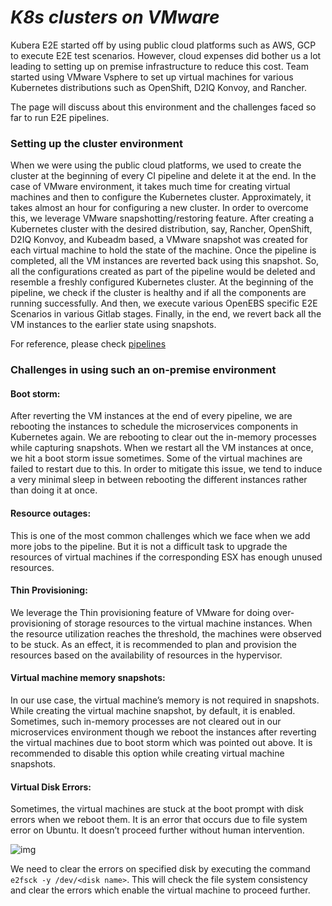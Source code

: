 # ***K8s clusters on VMware***

Kubera E2E started off by using public cloud platforms such as AWS, GCP to execute E2E test scenarios. However, cloud expenses did bother us a lot leading to setting up on premise infrastructure to reduce this cost. Team started using VMware Vsphere to set up virtual machines for various Kubernetes distributions such as OpenShift, D2IQ Konvoy, and Rancher.

The page will discuss about this environment and the challenges faced so far to run E2E pipelines.

### **Setting up the cluster environment**

When we were using the public cloud platforms, we used to create the cluster at the beginning of every CI pipeline and delete it at the end. In the case of VMware environment, it takes much time for creating virtual machines and then to configure the Kubernetes cluster. Approximately, it takes almost an hour for configuring a new cluster. In order to overcome this, we leverage VMware snapshotting/restoring feature. After creating a Kubernetes cluster with the desired distribution, say, Rancher, OpenShift, D2IQ Konvoy, and Kubeadm based, a VMware snapshot was created for each virtual machine to hold the state of the machine. Once the pipeline is completed, all the VM instances are reverted back using this snapshot. So, all the configurations created as part of the pipeline would be deleted and resemble a freshly configured Kubernetes cluster.
At the beginning of the pipeline, we check if the cluster is healthy and if all the components are running successfully. And then, we execute various OpenEBS specific E2E Scenarios in various Gitlab stages. Finally, in the end, we revert back all the VM instances to the earlier state using snapshots.

For reference, please check [pipelines](https://oep-pipelines.mayadata.io/)

### **Challenges in using such an on-premise environment**

#### **Boot storm:**

After reverting the VM instances at the end of every pipeline, we are rebooting the instances to schedule the microservices components in Kubernetes again. We are rebooting to clear out the in-memory processes while capturing snapshots. When we restart all the VM instances at once, we hit a boot storm issue sometimes. Some of the virtual machines are failed to restart due to this. In order to mitigate this issue, we tend to induce a very minimal sleep in between rebooting the different instances rather than doing it at once.

#### **Resource outages:**

This is one of the most common challenges which we face when we add more jobs to the pipeline. But it is not a difficult task to upgrade the resources of virtual machines if the corresponding ESX has enough unused resources. 

#### **Thin Provisioning:**

We leverage the Thin provisioning feature of VMware for doing over-provisioning of storage resources to the virtual machine instances. When the resource utilization reaches the threshold, the machines were observed to be stuck. As an effect, it is recommended to plan and provision the resources based on the availability of resources in the hypervisor.

#### **Virtual machine memory snapshots:**

In our use case, the virtual machine’s memory is not required in snapshots. While creating the virtual machine snapshot, by default, it is enabled. Sometimes, such in-memory processes are not cleared out in our microservices environment though we reboot the instances after reverting the virtual machines due to boot storm which was pointed out above. It is recommended to disable this option while creating virtual machine snapshots.

#### **Virtual Disk Errors:**

Sometimes, the virtual machines are stuck at the boot prompt with disk errors when we reboot them. It is an error that occurs due to file system error on Ubuntu. It doesn’t proceed further without human intervention.

![img](https://lh4.googleusercontent.com/2J35ko05O6nltgzeo9dcmBg_sZtRj7Jb-XF-aUssMQwGl5xKVhkgQGE9cYPyw5FE_xZvn7W3-WwAQ09WjVs52o_zAYsXh_3flWu11da9g0ZaEwRFHe0qDxinPstFixcCWnhsIoS5)

We need to clear the errors on specified disk by executing the command `e2fsck -y /dev/<disk name>`. This will check the file system consistency and clear the errors which enable the virtual machine to proceed further.